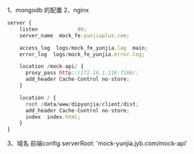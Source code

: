 1、mongodb 的配置
2、nginx

```javascript
server {
    listen             80;
    server_name  mock_fe.yunjiaplus.com;

    access_log  logs/mock_fe_yunjia.log  main;
    error_log  logs/mock_fe_yunjia.error.log;

    location /mock-api/ {
      proxy_pass http://172.16.1.118:7166/;
      add_header Cache-Control no-store;
    }

    location / {
      root /data/www/dipyunjia/client/dist;
      add_header Cache-Control no-store;
      index  index.html;
    }
}
```

3、域名
前端config
serverRoot: 'mock-yunjia.jyb.com/mock-api'

